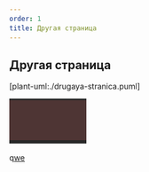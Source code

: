 ```yaml
---
order: 1
title: Другая страница
---
```


## Другая страница

[plant-uml:./drugaya-stranica.puml]

![](./drugaya-stranica.png)

q[we]()